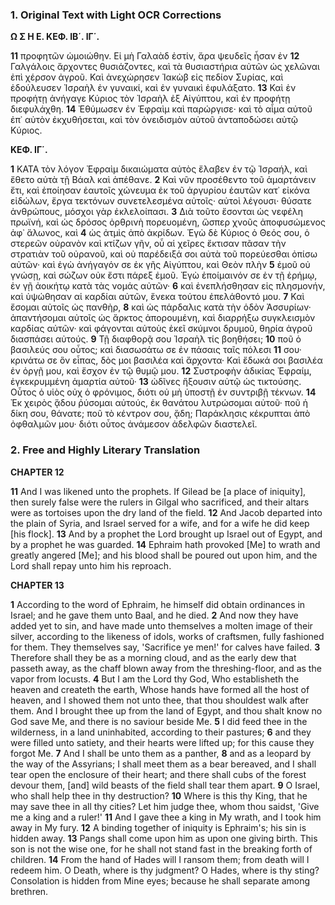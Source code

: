 ### 1. Original Text with Light OCR Corrections

**Ω Σ Η Ε. ΚΕΦ. ΙΒ΄. ΙΓ΄.**

**11** προφητῶν ὡμοιώθην. Εἰ μὴ Γαλαὰδ ἐστίν, ἄρα ψευδεῖς ἦσαν ἐν
**12** Γαλγάλοις ἄρχοντες θυσιάζοντες, καὶ τὰ θυσιαστήρια αὐτῶν ὡς
    χελῶναι ἐπὶ χέρσον ἀγροῦ. Καὶ ἀνεχώρησεν Ἰακὼβ εἰς πεδίον
    Συρίας, καὶ ἐδούλευσεν Ἰσραὴλ ἐν γυναικί, καὶ ἐν γυναικὶ ἐφυλάξατο.
**13** Καὶ ἐν προφήτῃ ἀνήγαγε Κύριος τὸν Ἰσραὴλ ἐξ Αἰγύπτου,
    καὶ ἐν προφήτῃ διεφυλάχθη.
**14** Ἐθύμωσεν ἐν Ἐφραὶμ καὶ
    παρώργισε· καὶ τὸ αἷμα αὐτοῦ ἐπ᾽ αὐτὸν ἐκχυθήσεται, καὶ τὸν
    ὀνειδισμὸν αὐτοῦ ἀνταποδώσει αὐτῷ Κύριος.

**ΚΕΦ. ΙΓ΄.**

**1** ΚΑΤΑ τὸν λόγον Ἐφραὶμ δικαιώματα αὐτὸς ἔλαβεν ἐν τῷ
    Ἰσραήλ, καὶ ἔθετο αὐτὰ τῇ Βάαλ καὶ ἀπέθανε.
**2** Καὶ νῦν προσέθεντο τοῦ ἁμαρτάνειν ἔτι, καὶ ἐποίησαν ἑαυτοῖς χώνευμα ἐκ τοῦ
    ἀργυρίου ἑαυτῶν κατ᾽ εἰκόνα εἰδώλων, ἔργα τεκτόνων συνετελεσμένα αὐτοῖς· αὐτοὶ λέγουσι· θύσατε ἀνθρώπους, μόσχοι γὰρ ἐκλελοίπασι.
**3** Διὰ τοῦτο ἔσονται ὡς νεφέλη πρωϊνή, καὶ ὡς δρόσος
    ὀρθρινὴ πορευομένη, ὥσπερ χνοῦς ἀποφυσώμενος ἀφ᾽ ἅλωνος, καὶ
**4** ὡς ἀτμὶς ἀπὸ ἀκρίδων. Ἐγὼ δὲ Κύριος ὁ Θεός σου, ὁ στερεῶν
    οὐρανὸν καὶ κτίζων γῆν, οὗ αἱ χεῖρες ἔκτισαν πᾶσαν τὴν στρατιὰν τοῦ οὐρανοῦ, καὶ οὐ παρέδειξά σοι αὐτὰ τοῦ πορεύεσθαι ὀπίσω αὐτῶν· καὶ ἐγὼ ἀνήγαγόν σε ἐκ γῆς Αἰγύπτου, καὶ Θεὸν πλὴν
**5** ἐμοῦ οὐ γνώσῃ, καὶ σώζων οὐκ ἔστι πάρεξ ἐμοῦ. Ἐγὼ ἐποίμαινόν σε ἐν τῇ ἐρήμῳ, ἐν γῇ ἀοικήτῳ κατὰ τὰς νομάς αὐτῶν·
**6** καὶ ἐνεπλήσθησαν εἰς πλησμονήν, καὶ ὑψώθησαν αἱ καρδίαι αὐτῶν, ἕνεκα τούτου ἐπελάθοντό μου.
**7** Καὶ ἔσομαι αὐτοῖς ὡς πανθὴρ,
**8** καὶ ὡς πάρδαλις κατὰ τὴν ὁδὸν Ἀσσυρίων· ἀπαντήσομαι
    αὐτοῖς ὡς ἄρκτος ἀπορουμένη, καὶ διαρρήξω συγκλεισμὸν καρδίας
    αὐτῶν· καὶ φάγονται αὐτοὺς ἐκεῖ σκύμνοι δρυμοῦ, θηρία ἀγροῦ
    διασπάσει αὐτούς.
**9** Τῇ διαφθορᾷ σου Ἰσραὴλ τίς βοηθήσει;
**10** ποῦ ὁ βασιλεύς σου οὗτος; καὶ διασωσάτω σε ἐν πάσαις ταῖς πόλεσι
**11** σου· κρινάτω σε ὃν εἶπας, δὸς μοι βασιλέα καὶ ἄρχοντα· Καὶ
    ἔδωκά σοι βασιλέα ἐν ὀργῇ μου, καὶ ἔσχον ἐν τῷ θυμῷ μου.
**12** Συστροφὴν ἀδικίας Ἐφραίμ, ἐγκεκρυμμένη ἁμαρτία αὐτοῦ·
**13** ὠδῖνες ἥξουσιν αὐτῷ ὡς τικτούσης. Οὗτος ὁ υἱὸς οὐχ ὁ φρόνιμος, διότι
    οὐ μὴ ὑποστῇ ἐν συντριβῇ τέκνων.
**14** Ἐκ χειρὸς ᾅδου ῥύσομαι αὐτούς, ἐκ θανάτου λυτρώσομαι αὐτοῦ· ποῦ ἡ δίκη σου, θάνατε;
    ποῦ τὸ κέντρον σου, ᾅδη; Παράκλησις κέκρυπται ἀπὸ ὀφθαλμῶν
    μου· διότι οὗτος ἀνάμεσον ἀδελφῶν διαστελεῖ.

### 2. Free and Highly Literary Translation

**CHAPTER 12**

**11** And I was likened unto the prophets. If Gilead be [a place of iniquity], then surely false were the rulers in Gilgal who sacrificed, and their altars were as tortoises upon the dry land of the field.
**12** And Jacob departed into the plain of Syria, and Israel served for a wife, and for a wife he did keep [his flock].
**13** And by a prophet the Lord brought up Israel out of Egypt, and by a prophet he was guarded.
**14** Ephraim hath provoked [Me] to wrath and greatly angered [Me]; and his blood shall be poured out upon him, and the Lord shall repay unto him his reproach.

**CHAPTER 13**

**1** According to the word of Ephraim, he himself did obtain ordinances in Israel; and he gave them unto Baal, and he died.
**2** And now they have added yet to sin, and have made unto themselves a molten image of their silver, according to the likeness of idols, works of craftsmen, fully fashioned for them. They themselves say, 'Sacrifice ye men!' for calves have failed.
**3** Therefore shall they be as a morning cloud, and as the early dew that passeth away, as the chaff blown away from the threshing-floor, and as the vapor from locusts.
**4** But I am the Lord thy God, Who establisheth the heaven and createth the earth, Whose hands have formed all the host of heaven, and I showed them not unto thee, that thou shouldest walk after them. And I brought thee up from the land of Egypt, and thou shalt know no God save Me, and there is no saviour beside Me.
**5** I did feed thee in the wilderness, in a land uninhabited, according to their pastures;
**6** and they were filled unto satiety, and their hearts were lifted up; for this cause they forgot Me.
**7** And I shall be unto them as a panther,
**8** and as a leopard by the way of the Assyrians; I shall meet them as a bear bereaved, and I shall tear open the enclosure of their heart; and there shall cubs of the forest devour them, [and] wild beasts of the field shall tear them apart.
**9** O Israel, who shall help thee in thy destruction?
**10** Where is this thy King, that he may save thee in all thy cities? Let him judge thee, whom thou saidst, 'Give me a king and a ruler!'
**11** And I gave thee a king in My wrath, and I took him away in My fury.
**12** A binding together of iniquity is Ephraim's; his sin is hidden away.
**13** Pangs shall come upon him as upon one giving birth. This son is not the wise one, for he shall not stand fast in the breaking forth of children.
**14** From the hand of Hades will I ransom them; from death will I redeem him. O Death, where is thy judgment? O Hades, where is thy sting? Consolation is hidden from Mine eyes; because he shall separate among brethren.